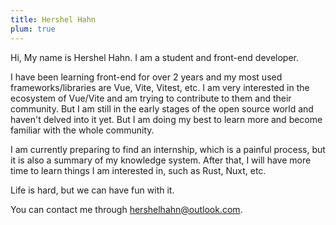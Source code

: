 ```yaml
---
title: Hershel Hahn
plum: true
---
```


Hi, My name is Hershel Hahn. I am a student and front-end developer.

I have been learning front-end for over 2 years and my most used frameworks/libraries are Vue, Vite, Vitest, etc. I am very interested in the ecosystem of Vue/Vite and am trying to contribute to them and their community. But I am still in the early stages of the open source world and haven't delved into it yet. But I am doing my best to learn more and become familiar with the whole community.

I am currently preparing to find an internship, which is a painful process, but it is also a summary of my knowledge system. After that, I will have more time to learn things I am interested in, such as Rust, Nuxt, etc.

Life is hard, but we can have fun with it.

You can contact me through hershelhahn@outlook.com.
<br/>